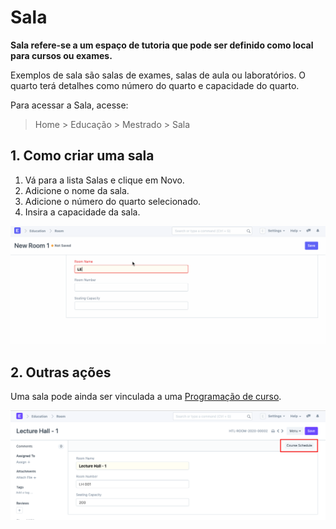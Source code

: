 # Sala



**Sala refere-se a um espaço de tutoria que pode ser definido como local para cursos ou exames.**


Exemplos de sala são salas de exames, salas de aula ou laboratórios. O quarto terá detalhes como número do quarto e capacidade do quarto.


Para acessar a Sala, acesse:



> 
> Home > Educação > Mestrado > Sala
> 
> 
> 


## 1. Como criar uma sala


1. Vá para a lista Salas e clique em Novo.
2. Adicione o nome da sala.
3. Adicione o número do quarto selecionado.
4. Insira a capacidade da sala.


![Room](/files/education-room-1.gif)


## 2. Outras ações


Uma sala pode ainda ser vinculada a uma [Programação de curso](/docs/pt/education/course-schedule).


![Room](/files/education-room-2.png)



